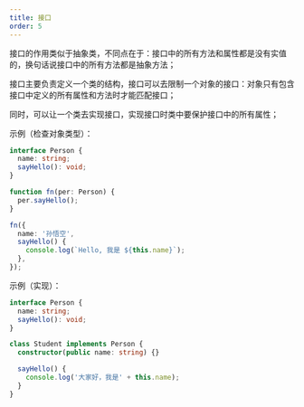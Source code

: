 ```yaml
---
title: 接口
order: 5
---
```


接口的作用类似于抽象类，不同点在于：接口中的所有方法和属性都是没有实值的，换句话说接口中的所有方法都是抽象方法；

接口主要负责定义一个类的结构，接口可以去限制一个对象的接口：对象只有包含接口中定义的所有属性和方法时才能匹配接口；

同时，可以让一个类去实现接口，实现接口时类中要保护接口中的所有属性；

示例（检查对象类型）：

```typescript
interface Person {
  name: string;
  sayHello(): void;
}

function fn(per: Person) {
  per.sayHello();
}

fn({
  name: '孙悟空',
  sayHello() {
    console.log(`Hello, 我是 ${this.name}`);
  },
});
```

示例（实现）：

```typescript
interface Person {
  name: string;
  sayHello(): void;
}

class Student implements Person {
  constructor(public name: string) {}

  sayHello() {
    console.log('大家好，我是' + this.name);
  }
}
```
